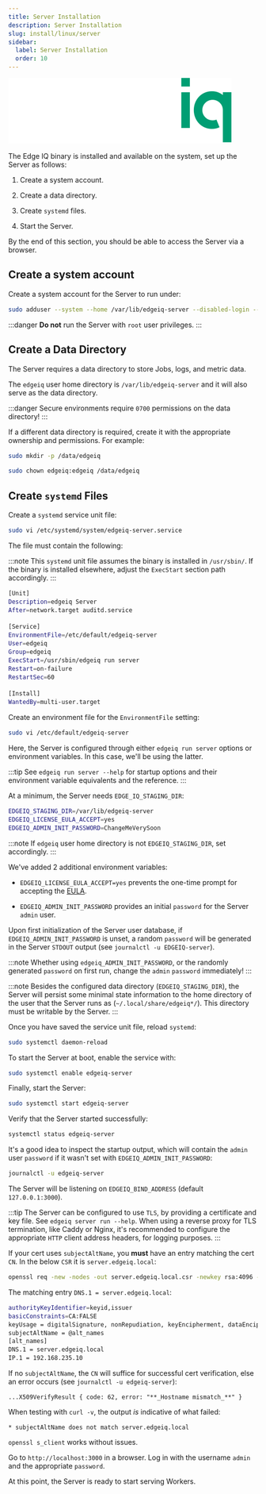 ```yaml
---
title: Server Installation
description: Server Installation
slug: install/linux/server
sidebar:
  label: Server Installation
  order: 10
---
```


![](../../../../../assets/edgeiq-logo.svg)

The Edge IQ binary is installed and available on the system, set up the Server as follows:

1. Create a system account.

2. Create a data directory.

3. Create `systemd` files.

4. Start the Server.

By the end of this section, you should be able to access the Server via a browser.

## Create a system account

Create a system account for the Server to run under:

```sh
sudo adduser --system --home /var/lib/edgeiq-server --disabled-login --group edgeiq
```

:::danger
**Do not** run the Server with `root` user privileges.
:::

## Create a Data Directory

The Server requires a data directory to store Jobs, logs, and metric data.

The `edgeiq` user home directory is `/var/lib/edgeiq-server` and it will also serve as the data directory.

:::danger
Secure environments require `0700` permissions on the data directory!
:::

If a different data directory is required, create it with the appropriate ownership and permissions. For example:

```sh
sudo mkdir -p /data/edgeiq
```

```sh
sudo chown edgeiq:edgeiq /data/edgeiq
```

## Create `systemd` Files

Create a `systemd` service unit file:

```sh
sudo vi /etc/systemd/system/edgeiq-server.service
```

The file must contain the following:

:::note
This `systemd` unit file assumes the binary is installed in `/usr/sbin/`.
If the binary is installed elsewhere, adjust the `ExecStart` section path accordingly.
:::

```sh
[Unit]
Description=edgeiq Server
After=network.target auditd.service

[Service]
EnvironmentFile=/etc/default/edgeiq-server
User=edgeiq
Group=edgeiq
ExecStart=/usr/sbin/edgeiq run server
Restart=on-failure
RestartSec=60

[Install]
WantedBy=multi-user.target
```

Create an environment file for the `EnvironmentFile` setting:

```sh
sudo vi /etc/default/edgeiq-server
```

Here, the Server is configured through either `edgeiq run server` options or environment variables. In this case, we'll be using the latter.

:::tip
See `edgeiq run server --help` for startup options and their environment variable equivalents and the reference.
:::

At a minimum, the Server needs `EDGE_IQ_STAGING_DIR`:

```sh
EDGEIQ_STAGING_DIR=/var/lib/edgeiq-server
EDGEIQ_LICENSE_EULA_ACCEPT=yes
EDGEIQ_ADMIN_INIT_PASSWORD=ChangeMeVerySoon
```

:::note
If `edgeiq` user home directory is not `EDGEIQ_STAGING_DIR`, set accordingly.
:::

We've added 2 additional environment variables:

- `EDGEIQ_LICENSE_EULA_ACCEPT=yes` prevents the one-time prompt for accepting the [EULA](/eula).

- `EDGEIQ_ADMIN_INIT_PASSWORD` provides an initial `password` for the Server `admin` user.

Upon first initialization of the Server user database, if `EDGEIQ_ADMIN_INIT_PASSWORD` is unset, a random `password` will be generated in the Server `STDOUT` output (see `journalctl -u EDGEIQ-server`).

:::note
Whether using `edgeiq_ADMIN_INIT_PASSWORD`, or the randomly generated `password` on first run, change the `admin` `password` immediately!
:::

:::note
Besides the configured data directory (`EDGEIQ_STAGING_DIR`), the Server will persist some minimal state information to the home directory of the user that the Server runs as (`~/.local/share/edgeiq*/`). This directory must be writable by the Server.
:::

Once you have saved the service unit file, reload `systemd`:

```sh
sudo systemctl daemon-reload
```

To start the Server at boot, enable the service with:

```sh
sudo systemctl enable edgeiq-server
```

Finally, start the Server:

```sh
sudo systemctl start edgeiq-server
```

Verify that the Server started successfully:

```sh
systemctl status edgeiq-server
```

It's a good idea to inspect the startup output, which will contain the `admin` user `password` if it wasn't set with `EDGEIQ_ADMIN_INIT_PASSWORD`:

```sh
journalctl -u edgeiq-server
```

The Server will be listening on `EDGEIQ_BIND_ADDRESS` (default `127.0.0.1:3000`).

:::tip
The Server can be configured to use `TLS`, by providing a certificate and key file. See `edgeiq server run --help`.
When using a reverse proxy for TLS termination, like Caddy or Nginx, it's recommended to configure the appropriate `HTTP` client address headers, for logging purposes.
:::

If your cert uses `subjectAltName`, you **must** have an entry matching the cert `CN`. In the below `CSR` it is `server.edgeiq.local`:

```sh
openssl req -new -nodes -out server.edgeiq.local.csr -newkey rsa:4096 -keyout server.edgeiq.local.key -subj '/CN=server.edgeiq.local/C=ZA/ST=Gauteng/L=Johannesburg/O=edgeiq'
```

The matching entry `DNS.1 = server.edgeiq.local`:

```sh
authorityKeyIdentifier=keyid,issuer
basicConstraints=CA:FALSE
keyUsage = digitalSignature, nonRepudiation, keyEncipherment, dataEncipherment
subjectAltName = @alt_names
[alt_names]
DNS.1 = server.edgeiq.local
IP.1 = 192.168.235.10
```

If no `subjectAltName`, the `CN` will suffice for successful cert verification, else an error occurs (see `journalctl -u edgeiq-server`):

```plaintext
...X509VerifyResult { code: 62, error: "**_Hostname mismatch_**" }
```

When testing with `curl -v`, the output _is_ indicative of what failed:

```plaintext
* subjectAltName does not match server.edgeiq.local
```

`openssl s_client` works without issues.

Go to `http://localhost:3000` in a browser. Log in with the username `admin` and the appropriate `password`.

At this point, the Server is ready to start serving Workers.
